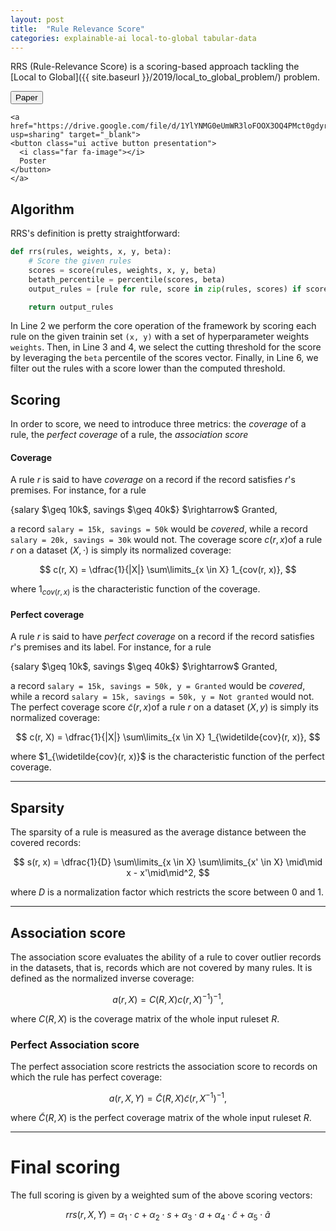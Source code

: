 ```yaml
---
layout: post
title:  "Rule Relevance Score"
categories: explainable-ai local-to-global tabular-data
---
```



RRS (Rule-Relevance Score) is a scoring-based approach tackling the [Local to Global]({{ site.baseurl }}/2019/local_to_global_problem/) problem.

<div class="ui icon buttons">
	<button class="ui active button paper">
	  <i class="far fa-file-pdf"></i>
	  Paper
	</button>

	<a href="https://drive.google.com/file/d/1YlYNMG0eUmWR3loFOOX3OQ4PMct0gdyr/view?usp=sharing" target="_blank">
	<button class="ui active button presentation">
	  <i class="far fa-image"></i>
	  Poster
	</button>
	</a>
</div>

## Algorithm
RRS's definition is pretty straightforward:
```python
def rrs(rules, weights, x, y, beta):
	# Score the given rules
	scores = score(rules, weights, x, y, beta)
	betath_percentile = percentile(scores, beta)
	output_rules = [rule for rule, score in zip(rules, scores) if score >= betath_percentile]

	return output_rules
```
In Line 2 we perform the core operation of the framework by scoring each rule on the given trainin set `(x, y)` with a set of hyperparameter weights `weights`.
Then, in Line 3 and 4, we select the cutting threshold for the score by leveraging the `beta` percentile of the scores vector.
Finally, in Line 6, we filter out the rules with a score lower than the computed threshold.

## Scoring
In order to score, we need to introduce three metrics: the *coverage* of a rule, the *perfect coverage* of a rule, the *association score*

#### Coverage
A rule $r$ is said to have _coverage_ on a record if the record satisfies $r$'s premises. For instance, for a rule

<p class="example">
	{salary $\geq 10k$, savings $\geq 40k$} $\rightarrow$ Granted,
</p>

a record `salary = 15k, savings = 50k` would be _covered_, while a record `salary = 20k, savings = 30k` would not. The coverage score $c(r, x)$of a rule $r$ on a dataset $(X, \cdot)$ is simply its normalized coverage:

$$
	c(r, X) = \dfrac{1}{|X|} \sum\limits_{x \in X} 1_{cov(r, x)},
$$

where $1_{cov(r, x)}$ is the characteristic function of the coverage.

#### Perfect coverage
A rule $r$ is said to have _perfect coverage_ on a record if the record satisfies $r$'s premises and its label. For instance, for a rule

<p class="example">
	{salary $\geq 10k$, savings $\geq 40k$} $\rightarrow$ Granted,
</p>

a record `salary = 15k, savings = 50k, y = Granted` would be _covered_, while a record `salary = 15k, savings = 50k, y = Not granted` would not. The perfect coverage score $\tilde{c}(r, x)$of a rule $r$ on a dataset $(X, y)$ is simply its normalized coverage:

$$
	c(r, X) = \dfrac{1}{|X|} \sum\limits_{x \in X} 1_{\widetilde{cov}(r, x)},
$$

where $1_{\widetilde{cov}(r, x)}$ is the characteristic function of the perfect coverage.

---

## Sparsity
The sparsity of a rule is measured as the average distance between the covered records:

$$
	s(r, x) = \dfrac{1}{D} \sum\limits_{x \in X} \sum\limits_{x' \in X} \mid\mid x - x'\mid\mid^2,
$$

where $D$ is a normalization factor which restricts the score between $0$ and $1$.

---

## Association score
The association score evaluates the ability of a rule to cover outlier records in the datasets, that is, records which are not covered by many rules.
It is defined as the normalized inverse coverage:

$$
	a(r, X) = C(R, X)c(r, X)^{-1})^{-1},
$$

where $C(R, X)$ is the coverage matrix of the whole input ruleset $R$.

### Perfect Association score
The perfect association score restricts the association score to records on which the rule has perfect coverage:

$$
	a(r, X, Y) = \tilde{C}(R, X) \tilde{c}(r, X^{-1})^{-1},
$$

where $\tilde{C}(R, X)$ is the perfect coverage matrix of the whole input ruleset $R$.

---

# Final scoring
The full scoring is given by a weighted sum of the above scoring vectors:

$$
	rrs(r, X, Y) = \alpha_1 \cdot c + \alpha_2 \cdot s + \alpha_3 \cdot a + \alpha_4 \cdot \tilde{c} + \alpha_5 \cdot \tilde{a}
$$
